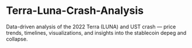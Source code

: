# Terra-Luna-Crash-Analysis
Data-driven analysis of the 2022 Terra (LUNA) and UST crash — price trends, timelines, visualizations, and insights into the stablecoin depeg and collapse.
